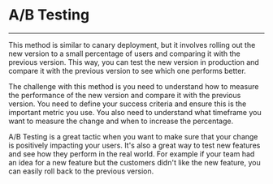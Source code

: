# A/B Testing

---

This method is similar to canary deployment, but it involves rolling out the new version to a small percentage of users
and comparing it with the previous version. This way, you can test the new version in production and compare it with the
previous version to see which one performs better.

The challenge with this method is you need to understand how to measure the performance of the new version and compare it
with the previous version. You need to define your success criteria and ensure this is the important metric you use. You
also need to understand what timeframe you want to measure the change and when to increase the percentage.

A/B Testing is a great tactic when you want to make sure that your change is positively impacting your users. It's also
a great way to test new features and see how they perform in the real world. For example if your team had an idea for a
new feature but the customers didn't like the new feature, you can easily roll back to the previous version.
